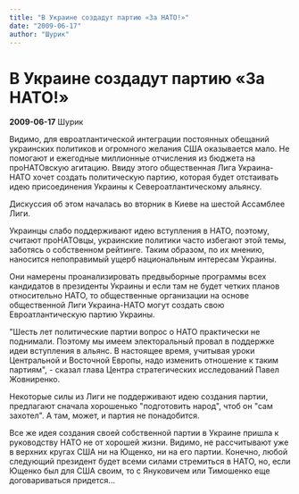 ```yaml
---
title: "В Украине создадут партию «За НАТО!»"
date: "2009-06-17"
author: "Шурик"
---
```


# В Украине создадут партию «За НАТО!»

**2009-06-17** Шурик

Видимо, для евроатлантической интеграции постоянных обещаний украинских политиков и огромного желания США оказывается мало. Не помогают и ежегодные миллионные отчисления из бюджета на проНАТОвскую агитацию. Ввиду этого общественная Лига Украина-НАТО хочет создать политическую партию, которая будет отстаивать идею присоединения Украины к Североатлантическому альянсу.

Дискуссия об этом началась во вторник в Киеве на шестой Ассамблее Лиги.

Украинцы слабо поддерживают идею вступления в НАТО, поэтому, считают проНАТОвцы, украинские политики часто избегают этой темы, заботясь о собственном рейтинге. Таким образом, по их мнению, наносится непоправимый ущерб национальным интересам Украины.

Они намерены проанализировать предвыборные программы всех кандидатов в президенты Украины и если там не будет четких планов относительно НАТО, то общественные организации на основе общественной Лиги Украина-НАТО могут создать свою Евроатлантическую партию Украины.

"Шесть лет политические партии вопрос о НАТО практически не поднимали. Поэтому мы имеем электоральный провал в поддержке идеи вступления в альянс. В настоящее время, учитывая уроки Центральной и Восточной Европы, надо изменить отношение к таким партиям", - сказал глава Центра стратегических исследований Павел Жовниренко.

Некоторые силы из Лиги не поддерживают идею создания партии, предлагают сначала хорошенько "подготовить народ", чтоб он "сам захотел". А там, может, и партия не понадобится.

Все же идея создания своей собственной партии в Украине пришла к руководству НАТО не от хорошей жизни. Видимо, не рассчитывают уже в верхних кругах США ни на Ющенко, ни на его партии. Конечно, любой следующий президент будет всеми силами стремиться в НАТО, но, если Ющенко был для США своим, то с Януковичем или Тимошенко еще договариваться придется...